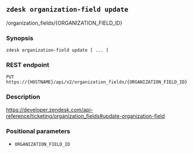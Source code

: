 ## `zdesk organization-field update`

/organization_fields/{ORGANIZATION_FIELD_ID}

### Synopsis

    zdesk organization-field update [ ... ]

### REST endpoint

    PUT https://{HOSTNAME}/api/v2/organization_fields/{ORGANIZATION_FIELD_ID}

### Description

https://developer.zendesk.com/api-reference/ticketing/organization_fields#update-organization-field

### Positional parameters

* `ORGANIZATION_FIELD_ID`

